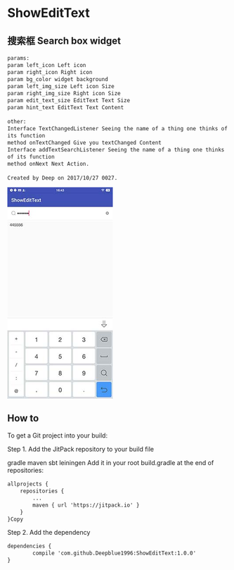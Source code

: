 # ShowEditText

## 搜索框 Search box widget

<pre><code>params:
param left_icon Left icon
param right_icon Right icon
param bg_color widget background
param left_img_size Left icon Size
param right_img_size Right icon Size
param edit_text_size EditText Text Size
param hint_text EditText Text Content

other:
Interface TextChangedListener Seeing the name of a thing one thinks of its function
method onTextChanged Give you textChanged Content
Interface addTextSearchListener Seeing the name of a thing one thinks of its function
method onNext Next Action.

Created by Deep on 2017/10/27 0027.</code></pre>

![Image text](https://raw.githubusercontent.com/Deepblue1996/ShowEditText/master/20180203164410.jpg)
 
## How to

To get a Git project into your build:

Step 1. Add the JitPack repository to your build file

gradle
maven
sbt
leiningen
Add it in your root build.gradle at the end of repositories:

	allprojects {
		repositories {
			...
			maven { url 'https://jitpack.io' }
		}
	}Copy
Step 2. Add the dependency

	dependencies {
	        compile 'com.github.Deepblue1996:ShowEditText:1.0.0'
	}
